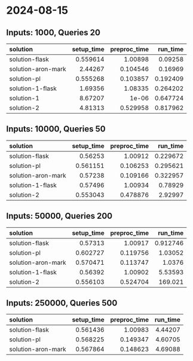 # 2024-08-15

## Inputs: 1000, Queries 20

| solution           |   setup_time |   preproc_time |   run_time |
|:-------------------|-------------:|---------------:|-----------:|
| solution-flask     |     0.559614 |       1.00898  |   0.09258  |
| solution-aron-mark |     2.44267  |       0.104546 |   0.16969  |
| solution-pl        |     0.555268 |       0.103857 |   0.192409 |
| solution-1-flask   |     1.69356  |       1.08335  |   0.264202 |
| solution-1         |     8.67207  |       1e-06    |   0.647724 |
| solution-2         |     4.81313  |       0.529958 |   0.817962 |

## Inputs: 10000, Queries 50

| solution           |   setup_time |   preproc_time |   run_time |
|:-------------------|-------------:|---------------:|-----------:|
| solution-flask     |     0.56253  |       1.00912  |   0.229672 |
| solution-pl        |     0.561151 |       0.106253 |   0.295621 |
| solution-aron-mark |     0.57238  |       0.109166 |   0.322957 |
| solution-1-flask   |     0.57496  |       1.00934  |   0.78929  |
| solution-2         |     0.553043 |       0.478876 |   2.92997  |

## Inputs: 50000, Queries 200

| solution           |   setup_time |   preproc_time |   run_time |
|:-------------------|-------------:|---------------:|-----------:|
| solution-flask     |     0.57313  |       1.00917  |   0.912746 |
| solution-pl        |     0.602727 |       0.119756 |   1.03052  |
| solution-aron-mark |     0.570471 |       0.113747 |   1.0376   |
| solution-1-flask   |     0.56392  |       1.00902  |   5.53593  |
| solution-2         |     0.556103 |       0.524704 | 169.021    |

## Inputs: 250000, Queries 500

| solution           |   setup_time |   preproc_time |   run_time |
|:-------------------|-------------:|---------------:|-----------:|
| solution-flask     |     0.561436 |       1.00983  |    4.44207 |
| solution-pl        |     0.568225 |       0.149347 |    4.60705 |
| solution-aron-mark |     0.567864 |       0.148623 |    4.69088 |